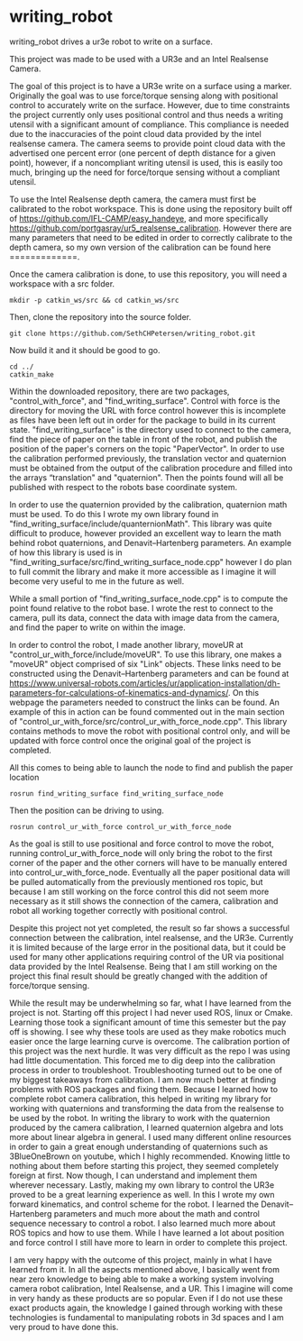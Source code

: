 # writing_robot
writing_robot drives a ur3e robot to write on a surface.

This project was made to be used with a UR3e and an Intel Realsense Camera. 

The goal of this project is to have a UR3e write on a surface using a marker. Originally the goal was to use force/torque sensing along with positional control to accurately write on the surface. However, due to time constraints the project currently only uses positional control and thus needs a writing utensil with a significant amount of compliance. This compliance is needed due to the inaccuracies of the point cloud data provided by the intel realsense camera. The camera seems to provide point cloud data with the advertised one percent error (one percent of depth distance for a given point), however, if a noncompliant writing utensil is used, this is easily too much, bringing up the need for force/torque sensing without a compliant utensil.  

To use the Intel Realsense depth camera, the camera must first be calibrated to the robot workspace. This is done using the repository built off of https://github.com/IFL-CAMP/easy_handeye, and more specifically https://github.com/portgasray/ur5_realsense_calibration. However there are many parameters that need to be edited in order to correctly calibrate to the depth camera, so my own version of the calibration can be found here =============.


Once the camera calibration is done, to use this repository, you will need a workspace with a src folder.
```
mkdir -p catkin_ws/src && cd catkin_ws/src
```

Then, clone the repository into the source folder.
```
git clone https://github.com/SethCHPetersen/writing_robot.git
```
Now build it and it should be good to go.
```
cd ../
catkin_make
```

Within the downloaded repository, there are two packages, "control_with_force", and "find_writing_surface". Control with force is the directory for moving the URL with force control however this is incomplete as files have been left out in order for the package to build in its current state. "find_writing_surface" is the directory used to connect to the camera, find the piece of paper on the table in front of the robot, and publish the position of the paper's corners on the topic "PaperVector". In order to use the calibration performed previously, the translation vector and quaternion must be obtained from the output of the calibration procedure and filled into the arrays “translation" and "quaternion". Then the points found will all be published with respect to the robots base coordinate system. 

In order to use the quaternion provided by the calibration, quaternion math must be used. To do this I wrote my own library found in "find_writing_surface/include/quanternionMath". This library was quite difficult to produce, however provided an excellent way to learn the math behind robot quaternions, and Denavit–Hartenberg parameters. An example of how this library is used is in "find_writing_surface/src/find_writing_surface_node.cpp" however I do plan to full commit the library and make it more accessible as I imagine it will become very useful to me in the future as well. 

While a small portion of "find_writing_surface_node.cpp" is to compute the point found relative to the robot base. I wrote the rest to connect to the camera, pull its data, connect the data with image data from the camera, and find the paper to write on within the image. 

In order to control the robot, I made another library, moveUR at "control_ur_with_force/include/moveUR". To use this library, one makes a "moveUR" object comprised of six "Link" objects. These links need to be constructed using the Denavit–Hartenberg parameters and can be found at https://www.universal-robots.com/articles/ur/application-installation/dh-parameters-for-calculations-of-kinematics-and-dynamics/. On this webpage the parameters needed to construct the links can be found. An example of this in action can be found commented out in the main section of "control_ur_with_force/src/control_ur_with_force_node.cpp". This library contains methods to move the robot with positional control only, and will be updated with force control once the original goal of the project is completed. 


All this comes to being able to launch the node to find and publish the paper location
```
rosrun find_writing_surface find_writing_surface_node 
```
Then the position can be driving to using.
```
rosrun control_ur_with_force control_ur_with_force_node
```

As the goal is still to use positional and force control to move the robot, running control_ur_with_force_node will only bring the robot to the first corner of the paper and the other corners will have to be manually entered into control_ur_with_force_node. Eventually all the paper positional data will be pulled automatically from the previously mentioned ros topic, but because I am still working on the force control this did not seem more necessary as it still shows the connection of the camera, calibration and robot all working together correctly with positional control. 

Despite this project not yet completed, the result so far shows a successful connection between the calibration, intel realsense, and the UR3e. Currently it is limited because of the large error in the positional data, but it could be used for many other applications requiring control of the UR via positional data provided by the Intel Realsense. Being that I am still working on the project this final result should be greatly changed with the addition of force/torque sensing. 


While the result may be underwhelming so far, what I have learned from the project is not. Starting off this project I had never used ROS, linux or Cmake. Learning those took a significant amount of time this semester but the pay off is showing. I see why these tools are used as they make robotics much easier once the large learning curve is overcome. The calibration portion of this project was the next hurdle. It was very difficult as the repo I was using had little documentation. This forced me to dig deep into the calibration process in order to troubleshoot. Troubleshooting turned out to be one of my biggest takeaways from calibration. I am now much better at finding problems with ROS packages and fixing them. Because I learned how to complete robot camera calibration, this helped in writing my library for working with quaternions and transforming the data from the realsense to be used by the robot. In writing the library to work with the quaternion produced by the camera calibration, I learned quaternion algebra and lots more about linear algebra in general. I used many different online resources in order to gain a great enough understanding of quaternions such as 3BlueOneBrown on youtube, which I highly recommended. Knowing little to nothing about them before starting this project, they seemed completely foreign at first. Now though, I can understand and implement them wherever necessary. Lastly, making my own library to control the UR3e proved to be a great learning experience as well. In this I wrote my own forward kinematics, and control scheme for the robot. I learned the Denavit–Hartenberg parameters and much more about the math and control sequence necessary to control a robot. I also learned much more about ROS topics and how to use them. While I have learned a lot about position and force control I still have more to learn in order to complete this project.

I am very happy with the outcome of this project, mainly in what I have learned from it. In all the aspects mentioned above, I basically went from near zero knowledge to being able to make a working system involving camera robot calibration,  Intel Realsense, and a UR. This I imagine will come in very handy as these products are so popular. Even if I do not use these exact products again, the knowledge I gained through working with these technologies is fundamental to manipulating robots in 3d spaces and I am very proud to have done this.







